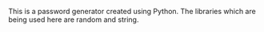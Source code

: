 This is a password generator created using Python. The libraries which are being used here are random and string.
